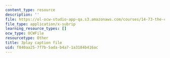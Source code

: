 ```yaml
---
content_type: resource
description: ''
file: https://ol-ocw-studio-app-qa.s3.amazonaws.com/courses/14-73-the-challenge-of-world-poverty-spring-2011/f840aa257f7b5adab4a71a3184b416ac_xuAD_a1OuNo.vtt
file_type: application/x-subrip
learning_resource_types: []
ocw_type: OCWFile
resourcetype: Other
title: 3play caption file
uid: f840aa25-7f7b-5ada-b4a7-1a3184b416ac
---
```

